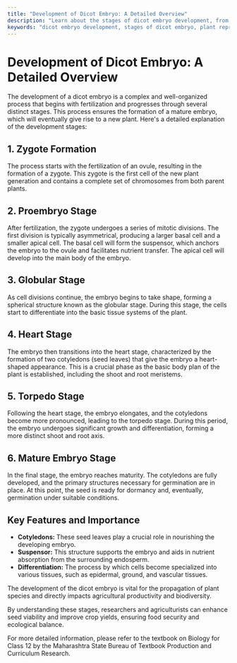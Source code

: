 ```yaml
---
title: "Development of Dicot Embryo: A Detailed Overview"
description: "Learn about the stages of dicot embryo development, from zygote formation to the mature embryo stage. Understand the key features and importance of each stage in the life cycle of a dicot plant."
keywords: "dicot embryo development, stages of dicot embryo, plant reproduction, zygote formation, proembryo stage, globular stage, heart stage, torpedo stage, mature embryo"
---
```


# Development of Dicot Embryo: A Detailed Overview

The development of a dicot embryo is a complex and well-organized process that begins with fertilization and progresses through several distinct stages. This process ensures the formation of a mature embryo, which will eventually give rise to a new plant. Here's a detailed explanation of the development stages:

## 1. Zygote Formation
The process starts with the fertilization of an ovule, resulting in the formation of a zygote. This zygote is the first cell of the new plant generation and contains a complete set of chromosomes from both parent plants.

## 2. Proembryo Stage
After fertilization, the zygote undergoes a series of mitotic divisions. The first division is typically asymmetrical, producing a larger basal cell and a smaller apical cell. The basal cell will form the suspensor, which anchors the embryo to the ovule and facilitates nutrient transfer. The apical cell will develop into the main body of the embryo.

## 3. Globular Stage
As cell divisions continue, the embryo begins to take shape, forming a spherical structure known as the globular stage. During this stage, the cells start to differentiate into the basic tissue systems of the plant.

## 4. Heart Stage
The embryo then transitions into the heart stage, characterized by the formation of two cotyledons (seed leaves) that give the embryo a heart-shaped appearance. This is a crucial phase as the basic body plan of the plant is established, including the shoot and root meristems.

## 5. Torpedo Stage
Following the heart stage, the embryo elongates, and the cotyledons become more pronounced, leading to the torpedo stage. During this period, the embryo undergoes significant growth and differentiation, forming a more distinct shoot and root axis.

## 6. Mature Embryo Stage
In the final stage, the embryo reaches maturity. The cotyledons are fully developed, and the primary structures necessary for germination are in place. At this point, the seed is ready for dormancy and, eventually, germination under suitable conditions.

## Key Features and Importance
- **Cotyledons:** These seed leaves play a crucial role in nourishing the developing embryo.
- **Suspensor:** This structure supports the embryo and aids in nutrient absorption from the surrounding endosperm.
- **Differentiation:** The process by which cells become specialized into various tissues, such as epidermal, ground, and vascular tissues.

The development of the dicot embryo is vital for the propagation of plant species and directly impacts agricultural productivity and biodiversity.

By understanding these stages, researchers and agriculturists can enhance seed viability and improve crop yields, ensuring food security and ecological balance.

For more detailed information, please refer to the textbook on Biology for Class 12 by the Maharashtra State Bureau of Textbook Production and Curriculum Research.
